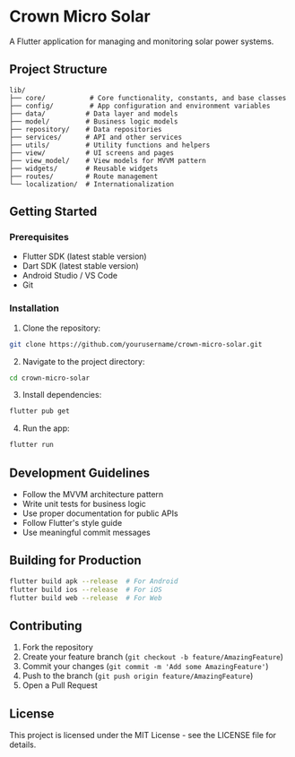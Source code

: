 # Crown Micro Solar

A Flutter application for managing and monitoring solar power systems.

## Project Structure

```
lib/
├── core/           # Core functionality, constants, and base classes
├── config/         # App configuration and environment variables
├── data/          # Data layer and models
├── model/         # Business logic models
├── repository/    # Data repositories
├── services/      # API and other services
├── utils/         # Utility functions and helpers
├── view/          # UI screens and pages
├── view_model/    # View models for MVVM pattern
├── widgets/       # Reusable widgets
├── routes/        # Route management
└── localization/  # Internationalization
```

## Getting Started

### Prerequisites

- Flutter SDK (latest stable version)
- Dart SDK (latest stable version)
- Android Studio / VS Code
- Git

### Installation

1. Clone the repository:
```bash
git clone https://github.com/yourusername/crown-micro-solar.git
```

2. Navigate to the project directory:
```bash
cd crown-micro-solar
```

3. Install dependencies:
```bash
flutter pub get
```

4. Run the app:
```bash
flutter run
```

## Development Guidelines

- Follow the MVVM architecture pattern
- Write unit tests for business logic
- Use proper documentation for public APIs
- Follow Flutter's style guide
- Use meaningful commit messages

## Building for Production

```bash
flutter build apk --release  # For Android
flutter build ios --release  # For iOS
flutter build web --release  # For Web
```

## Contributing

1. Fork the repository
2. Create your feature branch (`git checkout -b feature/AmazingFeature`)
3. Commit your changes (`git commit -m 'Add some AmazingFeature'`)
4. Push to the branch (`git push origin feature/AmazingFeature`)
5. Open a Pull Request

## License

This project is licensed under the MIT License - see the LICENSE file for details.

